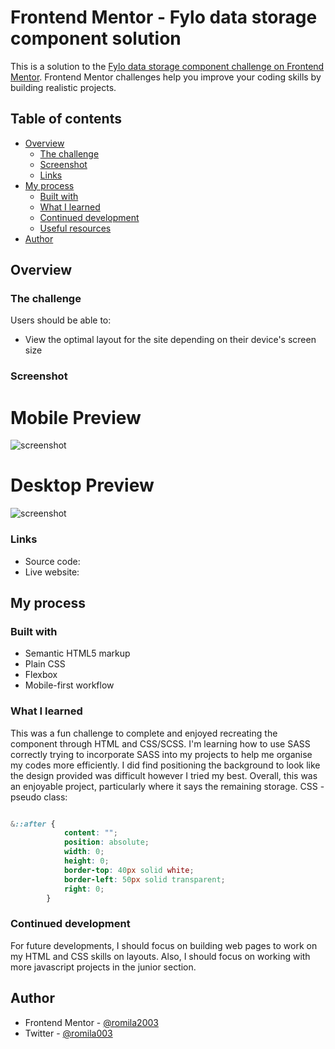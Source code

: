 # Frontend Mentor - Fylo data storage component solution

This is a solution to the [Fylo data storage component challenge on Frontend Mentor](https://www.frontendmentor.io/challenges/fylo-data-storage-component-1dZPRbV5n). Frontend Mentor challenges help you improve your coding skills by building realistic projects. 

## Table of contents

- [Overview](#overview)
  - [The challenge](#the-challenge)
  - [Screenshot](#screenshot)
  - [Links](#links)
- [My process](#my-process)
  - [Built with](#built-with)
  - [What I learned](#what-i-learned)
  - [Continued development](#continued-development)
  - [Useful resources](#useful-resources)
- [Author](#author)


## Overview

### The challenge

Users should be able to:

- View the optimal layout for the site depending on their device's screen size

### Screenshot

# Mobile Preview 

![screenshot]()

# Desktop Preview 

![screenshot]()

### Links

 - Source code: []()
 - Live website: []()

## My process

### Built with

- Semantic HTML5 markup
- Plain CSS
- Flexbox
- Mobile-first workflow

### What I learned

This was a fun challenge to complete and enjoyed recreating the component through HTML and CSS/SCSS. I'm learning how to use SASS correctly trying to incorporate SASS into my projects to help me organise my codes more efficiently. I did find positioning the background to look like the design provided was difficult however I tried my best. Overall, this was an enjoyable project, particularly where it says the remaining storage.
CSS - pseudo class: 

```CSS

&::after {
            content: "";
            position: absolute;
            width: 0;
            height: 0;
            border-top: 40px solid white;
            border-left: 50px solid transparent;
            right: 0;
        }

```

### Continued development

For future developments, I should focus on building web pages to work on my HTML and CSS skills on layouts. Also, I should focus on working with more javascript projects in the junior section.


## Author

- Frontend Mentor - [@romila2003](https://www.frontendmentor.io/profile/romila2003)
- Twitter - [@romila003](https://www.twitter.com/romila003)
